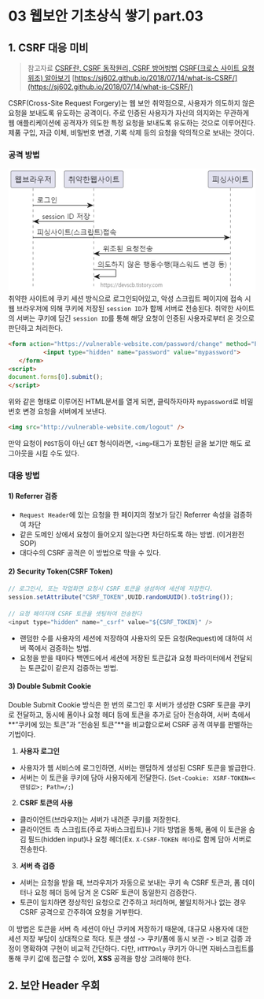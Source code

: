 # 03 웹보안 기초상식 쌓기 part.03

## 1. CSRF 대응 미비

> 참고자료
> [CSRF란, CSRF 동작원리, CSRF 방어방법](https://devscb.tistory.com/123)
> [CSRF(크로스 사이트 요청 위조) 알아보기](https://innovation123.tistory.com/243)
> [https://sj602.github.io/2018/07/14/what-is-CSRF/](https://sj602.github.io/2018/07/14/what-is-CSRF/)

CSRF(Cross-Site Request Forgery)는 웹 보안 취약점으로, 사용자가 의도하지 않은 요청을 보내도록 유도하는 공격이다.
주로 인증된 사용자가 자신의 의지와는 무관하게 웹 애플리케이션에 공격자가 의도한 특정 요청을 보내도록 유도하는 것으로 이루어진다.
제품 구입, 자금 이체, 비밀번호 변경, 기록 삭제 등의 요청을 악의적으로 보내는 것이다.

### 공격 방법
![csrf_workflow](./images/03/csrf_workflow.png)
취약한 사이트에 쿠키 세션 방식으로 로그인되어있고, 악성 스크립트 페이지에 접속 시 웹 브라우저에 의해 쿠키에 저장된 `session ID`가 함께 서버로 전송된다. 취약한 사이트의 서버는 쿠키에 담긴 `session ID`를 통해 해당 요청이 인증된 사용자로부터 온 것으로 판단하고 처리한다.

```html
<form action="https://vulnerable-website.com/password/change" method="POST">
          <input type="hidden" name="password" value="mypassword">
   </form>
<script>          
document.forms[0].submit();
</script>
```
위와 같은 형태로 이루어진 HTML문서를 열게 되면, 클릭하자마자 `mypassword`로 비밀번호 변경 요청을 서버에게 보낸다. 

```html
<img src="http://vulnerable-website.com/logout" />
```

만약 요청이 `POST`등이 아닌 `GET` 형식이라면, `<img>`태그가 포함된 글을 보기만 해도 로그아웃을 시킬 수도 있다.

### 대응 방법
#### 1) Referrer 검증
- `Request Header`에 있는 요청을 한 페이지의 정보가 담긴 Referrer 속성을 검증하여 차단
- 같은 도메인 상에서 요청이 들어오지 않는다면 차단하도록 하는 방법. (이거완전 SOP)
- 대다수의 CSRF 공격은 이 방법으로 막을 수 있다.

#### 2) Security Token(CSRF Token)
```js
// 로그인시, 또는 작업화면 요청시 CSRF 토큰을 생성하여 세션에 저장한다. 
session.setAttribute("CSRF_TOKEN",UUID.randomUUID().toString()); 

// 요청 페이지에 CSRF 토큰을 셋팅하여 전송한다 
<input type="hidden" name="_csrf" value="${CSRF_TOKEN}" />
```
- 랜덤한 수를 사용자의 세션에 저장하여 사용자의 모든 요청(Request)에 대하여 서버 쪽에서 검증하는 방법.
- 요청을 받을 때마다 백엔드에서 세션에 저장된 토큰값과 요청 파라미터에서 전달되는 토큰값이 같은지 검증하는 방법.

#### 3) Double Submit Cookie
Double Submit Cookie 방식은 한 번의 로그인 후 서버가 생성한 CSRF 토큰을 쿠키로 전달하고, 동시에 폼이나 요청 헤더 등에 토큰을 추가로 담아 전송하여, 서버 측에서 **“쿠키에 있는 토큰”과 “전송된 토큰”**을 비교함으로써 CSRF 공격 여부를 판별하는 기법이다.

1. **사용자 로그인**
  - 사용자가 웹 서비스에 로그인하면, 서버는 랜덤하게 생성된 CSRF 토큰을 발급한다.
  - 서버는 이 토큰을 쿠키에 담아 사용자에게 전달한다. (`Set-Cookie: XSRF-TOKEN=<랜덤값>; Path=/;`)
2. **CSRF 토큰의 사용**
  - 클라이언트(브라우저)는 서버가 내려준 쿠키를 저장한다.
  - 클라이언트 측 스크립트(주로 자바스크립트)나 기타 방법을 통해, 폼에 이 토큰을 숨김 필드(hidden input)나 요청 헤더(Ex. `X-CSRF-TOKEN 헤더`)로 함께 담아 서버로 전송한다.

3. **서버 측 검증**
  - 서버는 요청을 받을 때, 브라우저가 자동으로 보내는 쿠키 속 CSRF 토큰과, 폼 데이터나 요청 헤더 등에 담겨 온 CSRF 토큰이 동일한지 검증한다.
  - 토큰이 일치하면 정상적인 요청으로 간주하고 처리하며, 불일치하거나 없는 경우 CSRF 공격으로 간주하여 요청을 거부한다.

이 방법은 토큰을 서버 측 세션이 아닌 쿠키에 저장하기 때문에, 대규모 사용자에 대한 세션 저장 부담이 상대적으로 적다. 
토큰 생성 -> 쿠키/폼에 동시 보관 -> 비교 검증 과정이 명확하여 구현이 비교적 간단하다. 
다만, `HTTPOnly` 쿠키가 아니면 자바스크립트를 통해 쿠키 값에 접근할 수 있어, **XSS** 공격을 항상 고려해야 한다.


## 2. 보안 Header 우회